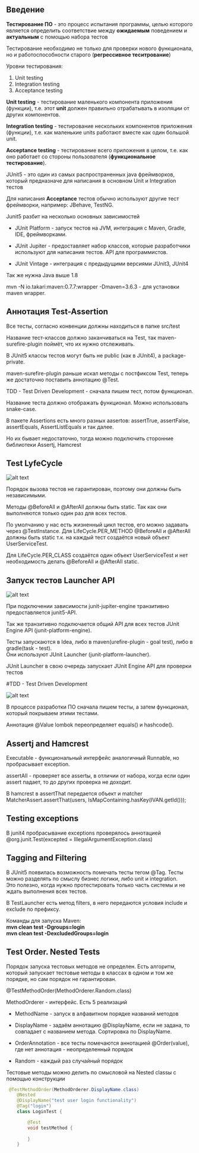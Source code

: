 ## Введение
**Тестирование ПО** - это процесс испытания программы, целью которого является определить соответствие между **ожидаемым** поведением и **актуальным** с помощью набора тестов

Тестирование необходимо не только для проверки нового функционала, но и работоспособности старого (**регрессивное теситрование**)

Уровни тестирования:

1. Unit testing
2. Integration testing
3. Acceptance testing

**Unit testing** - тестирование маленького компонента приложения (функции), т.е. этот **unit** должен правильно отрабатывать в изоляции от других компонентов.

**Integration testing** - тестирование нескольких компонентов приложения (функции), т.е. как маленькие units работают вместе как один большой unit.

**Acceptance testing** - тестирование всего приложения в целом, т.е. как оно работает со стороны пользователя (**функциональное тестирование**).

JUnit5 - это один из самых распространенных java фреймворков, который предназначе для написания в основном Unit и Integration тестов

Для написания **Acceptance** тестов обычно используют другие тест фреймворки, например: JBehave, TestNG.

Junit5 разбит на несколько основных зависимостей

- JUnit Platform - запуск тестов на JVM, интеграция с Maven, Gradle, IDE, фреймворками.

- JUnit Jupiter - предоставляет набор классов, которые разработчики используют для написания тестов. API для программистов.

- JUnit Vintage - интеграция с предыдущими версиями JUnit3, JUnit4

Так же нужна Java выше 1.8

mvn -N io.takari:maven:0.7.7:wrapper -Dmaven=3.6.3 - для установки maven wrapper.

## Аннотация Test-Assertion

Все тесты, согласно конвенции должны находиться в папке src/test

Название тест-классов должно заканчиваться на Test, так maven-surefire-plugin поймёт, что их нужно отслеживать.

В JUnit5 классы тестов могут быть не public (как в JUnit4), а package-private.

maven-surefire-plugin раньше искал методы с постфиксом Test, теперь же достаточно поставить аннотацию @Test.

TDD - Test Driven Development - сначала пишем тест, потом функционал.

Название теста должно отображать функционал. Можно использовать snake-case.

В пакете Assertions есть много разных aasertов: assertTrue, assertFalse, assertEquals, AssertListEquals и так далее.

Но их бывает недостаточно, тогда можно подключить сторонние библиотеки Assertj, Hamcrest

## Test LyfeCycle

![alt text](lifecycle.png "Launcher API")

Порядок вызова тестов не гарантирован, поэтому они должны быть независимыми.

Методы @BeforeAll и @AfterAll должны быть static. Так как они выполняются только один раз для всех тестов.

По умолчанию у нас есть жизненный цикл тестов, его можно задавать через @TestInstance. Для LifeCycle.PER_METHOD 
@BeforeAll и @AfterAll должны быть static т.к. на каждый тест создаётся новый объект UserServiceTest.

Для LifeCycle.PER_CLASS создаётся один объект UserServiceTest и нет необходимость делать @BeforeAll и @AfterAll static.

## Запуск тестов Launcher API

![alt text](launcherApi.png "Launcher API")

При подключении зависимости junit-jupiter-engine транзитивно предоставляется junit5-API.

Так же транзитивно подключается общий API для всех тестов JUnit Engine API (junit-platform-engine).

Тесты запускаются в Idea, либо в maven(urefire-plugin - goal test), либо в gradle(task - test). <br>
Они используют JUnit Launcher (junit-platform-launcher).

JUnit Launcher в свою очередь запускает JUnit Engine API для проверки тестов

#TDD - Test Driven Development

![alt text](tdd.png "Launcher API")

В процессе разработки ПО сначала пишем тесты, а затем функционал, который покрываем этими тестами.

Аннотация @Value lombok переопределяет equals() и hashcode().

## Assertj and Hamcrest

Executable - функциональный интерфейс аналогичный Runnable, но пробрасывает exception.

assertAll - проверяет все assertы, в отличии от набора, когда если один assert падает, то до других проверка не доходит.

В hamcrest в assertThat передается объект и matcher<br>
MatcherAssert.assertThat(users, IsMapContaining.hasKey(IVAN.getId()));

## Testing exceptions

В junit4 пробрасывание exceptions проверялось аннотацией<br>
@org.junit.Test(excepted = IllegalArgumentException.class)

## Tagging and Filtering

В JUnit5 появилась возможность помечать тесты тегом @Tag. Тесты можно разделять по смыслу бизнес логики, либо unit и integration.<br>
Это полезно, когда нужно протестировать только часть системы и не ждать выполнения всех тестов.

В TestLauncher есть метод filters, в него передаются условия include и exclude по префиксу.

Команды для запуска Maven:<br>
**mvn clean test -Dgroups=login**<br>
**mvn clean test -DexcludedGroups=login**

## Test Order. Nested Tests

Порядок запуска тестовых методов не определен. Есть алгоритм, который запускает тестовые методы в классах в одном и том же порядке, но сам порядок не гарантирован.

@TestMethodOrder(MethodOrderer.Random.class)

MethodOrderer - интерфейс. Есть 5 реализаций

- MethodName - запуск в алфавитном порядке названий методов

- DisplayName - задаём аннотацию @DisplayName, если не задана, то совпадает с названием метода. Сортировка по DisplayName.

- OrderAnnotation - все тесты помечаются аннотацией @Order(value), где нет аннотация - неопределенный порядок

- Random - каждый раз случайный порядок

Тестовые методы можно делить по смысловой на Nested classы с помощью конструкции

```java
 @TestMethodOrder(MethodOrderer.DisplayName.class)
    @Nested
    @DisplayName("test user login functionality")
    @Tag("login")
    class LoginTest {

        @Test
        void testMethod {
            
        }
    }
```


